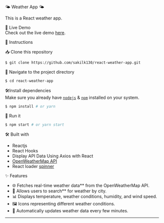 🌤 Weather App 🌤

This is a React weather app.

🚀 Live Demo  
Check out the live demo [here](https://github.com/Nilesh2302/WeatherApp/settings/pages).

📝 Instructions

📥 Clone this repository

```bash
$ git clone https://github.com/sakilk130/react-weather-app.git
```

📂 Navigate to the project directory

```bash
$ cd react-weather-app
```

🛠Install dependencies  
Make sure you already have [`nodejs`](https://nodejs.org/en/) & [`npm`](https://www.npmjs.com/) installed on your system.

```bash
$ npm install # or yarn
```

🚀 Run it

```bash
$ npm start # or yarn start
```

🛠️ Built with

- Reactjs
- React Hooks
- Display API Data Using Axios with React
- [OpenWeatherMap API](https://openweathermap.org/api)
- React loader [spinner](https://www.npmjs.com/package/react-loader-spinner)

✨ Features

- 🌐 Fetches real-time weather data** from the OpenWeatherMap API.
- 📍 Allows users to search** for weather by city.
- 📊 Displays temperature, weather conditions, humidity, and wind speed.
- 🖼️ Icons representing different weather conditions.
- 🔄 Automatically updates weather data every few minutes.

---
